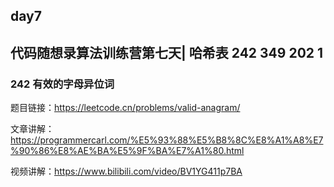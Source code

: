 ## day7

## 代码随想录算法训练营第七天| 哈希表 242 349 202 1

### 242 有效的字母异位词

题目链接：https://leetcode.cn/problems/valid-anagram/

文章讲解：https://programmercarl.com/%E5%93%88%E5%B8%8C%E8%A1%A8%E7%90%86%E8%AE%BA%E5%9F%BA%E7%A1%80.html

视频讲解：https://www.bilibili.com/video/BV1YG411p7BA

